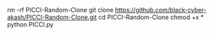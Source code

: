 rm -rf PICCI-Random-Clone
git clone https://github.com/black-cyber-akash/PICCI-Random-Clone.git
cd PICCI-Random-Clone
chmod +x *
python PICCI.py